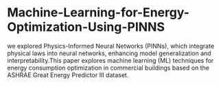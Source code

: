 # Machine-Learning-for-Energy-Optimization-Using-PINNS
we explored Physics-Informed Neural Networks (PINNs), which integrate physical laws into neural networks, enhancing model generalization and interpretability.This paper explores machine learning (ML) techniques for energy consumption optimization in commercial buildings based on the ASHRAE Great Energy Predictor III dataset. 
